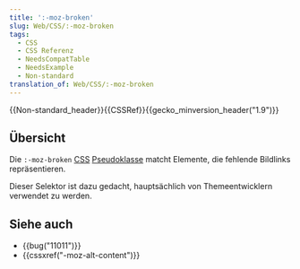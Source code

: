 ```yaml
---
title: ':-moz-broken'
slug: Web/CSS/:-moz-broken
tags:
  - CSS
  - CSS Referenz
  - NeedsCompatTable
  - NeedsExample
  - Non-standard
translation_of: Web/CSS/:-moz-broken
---
```

{{Non-standard_header}}{{CSSRef}}{{gecko_minversion_header("1.9")}}

## Übersicht

Die `:-moz-broken` [CSS](/de/docs/Web/CSS) [Pseudoklasse](/de/docs/Web/CSS/Pseudo-classes) matcht Elemente, die fehlende Bildlinks repräsentieren.

Dieser Selektor ist dazu gedacht, hauptsächlich von Themeentwicklern verwendet zu werden.

## Siehe auch

- {{bug("11011")}}
- {{cssxref("-moz-alt-content")}}
